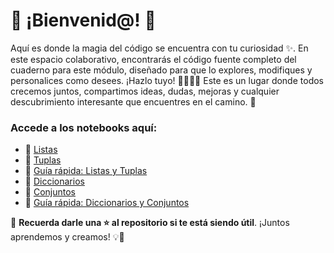 # 🚀 ¡Bienvenid@! 🌟

Aquí es donde la magia del código se encuentra con tu curiosidad ✨. En este espacio colaborativo, encontrarás el código fuente completo del cuaderno para este módulo, diseñado para que lo explores, modifiques y personalices como desees. ¡Hazlo tuyo! 👨‍💻👩‍💻 Este es un lugar donde todos crecemos juntos, compartimos ideas, dudas, mejoras y cualquier descubrimiento interesante que encuentres en el camino. 🌱

### Accede a los notebooks aquí:

- 🔗 [Listas](https://www.blogger.com/u/1/blog/page/edit/8657873398036118919/8456962071541287889#)
- 🔗 [Tuplas](https://www.blogger.com/u/1/blog/page/edit/8657873398036118919/8456962071541287889#)
- 🔗 [Guía rápida: Listas y Tuplas](https://www.blogger.com/u/1/blog/page/edit/8657873398036118919/8456962071541287889#)
- 🔗 [Diccionarios](#)
- 🔗 [Conjuntos](#)
- 🔗 [Guía rápida: Diccionarios y Conjuntos](#)


🌟 **Recuerda darle una ⭐ al repositorio si te está siendo útil**. ¡Juntos aprendemos y creamos! 💡🤝
